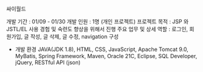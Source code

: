 싸이월드

개발 기간 : 01/09 - 01/30
개발 인원 : 1명 (개인 프로젝트)
프로젝트 목적 : JSP 와 JSTL/EL 사용 경험 및 숙련도 향상을 위해서 진행
주요 업무 및 상세 역할 : 로그인, 회원가입, 글 작성, 글 삭제, 글 수정, navigation 구성

* 개발 환경
JAVA(JDK 1.8), HTML, CSS, JavaScript, Apache Tomcat 9.0, MyBatis,
Spring Framework, Maven, Oracle 21C, Eclipse, SQL Developer, jQuery, RESTful API (json)

